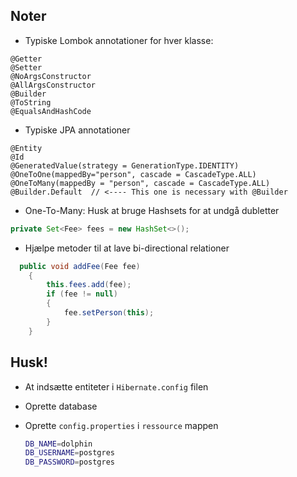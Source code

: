 ## Noter

- Typiske Lombok annotationer for hver klasse:
```plaintext
@Getter
@Setter
@NoArgsConstructor
@AllArgsConstructor
@Builder
@ToString
@EqualsAndHashCode
```
- Typiske JPA annotationer
```plaintext
@Entity
@Id
@GeneratedValue(strategy = GenerationType.IDENTITY)
@OneToOne(mappedBy="person", cascade = CascadeType.ALL)
@OneToMany(mappedBy = "person", cascade = CascadeType.ALL)
@Builder.Default  // <---- This one is necessary with @Builder
```

- One-To-Many: Husk at bruge Hashsets for at undgå dubletter

```java
private Set<Fee> fees = new HashSet<>();

```
- Hjælpe metoder til at lave bi-directional relationer
```java
  public void addFee(Fee fee)
    {
        this.fees.add(fee);
        if (fee != null)
        {
            fee.setPerson(this);
        }
    }
```

## Husk!
* At indsætte entiteter i `Hibernate.config` filen
* Oprette database
* Oprette `config.properties` i `ressource` mappen

    ```bash
    DB_NAME=dolphin
    DB_USERNAME=postgres
    DB_PASSWORD=postgres
    ```